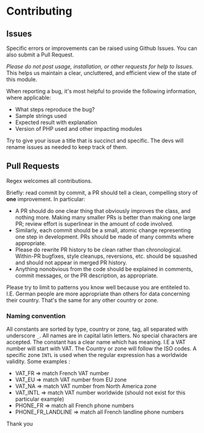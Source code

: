 # Contributing

## Issues

Specific errors or improvements can be raised using Github Issues. You can also submit a Pull Request.

_Please do not post usage, installation, or other requests for help to Issues._
This helps us maintain a clear, uncluttered, and efficient view of the state of this module.

When reporting a bug, it's most helpful to provide the following information, where applicable:

* What steps reproduce the bug?
* Sample strings used
* Expected result with explanation
* Version of PHP used and other impacting modules

Try to give your issue a title that is succinct and specific. The devs will rename issues as needed to keep track of them.

## Pull Requests

Regex welcomes all contributions.

Briefly: read commit by commit, a PR should tell a clean, compelling story of **one** improvement. In particular:

* A PR should do one clear thing that obviously improves the class, and nothing more. Making many smaller PRs is better than making one large PR; review effort is superlinear in the amount of code involved.
* Similarly, each commit should be a small, atomic change representing one step in development. PRs should be made of many commits where appropriate.
* Please do rewrite PR history to be clean rather than chronological. Within-PR bugfixes, style cleanups, reversions, etc. should be squashed and should not appear in merged PR history.
* Anything nonobvious from the code should be explained in comments, commit messages, or the PR description, as appropriate.

Please try to limit to patterns you know well because you are entiteled to. I.E. German people are more appropriate than others for data concerning their country. That's the same for any other country or zone.

### Naming convention

All constants are sorted by type, country or zone, tag, all separated with underscore `_`. All names are in capital latin letters. No special characters are accepted. The constant has a clear name which has meaning. I.E a VAT number will start with VAT. The Country or zone will follow the ISO codes. A specific zone `INTL` is used when the regular expression has a worldwide validity. Some examples :
* VAT_FR => match French VAT number
* VAT_EU => match VAT number from EU zone
* VAT_NA => match VAT number from North America zone
* VAT_INTL => match VAT number worldwide (should not exist for this particular example)
* PHONE_FR => match all French phone numbers
* PHONE_FR_LANDLINE => match all French landline phone numbers

Thank you
